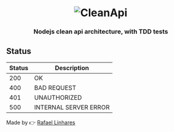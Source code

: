 <h1 align="center">
    <img alt="CleanApi" src="https://nextsoftware.io/files/images/logos/main/nodejs-logo.png" />
</h1>

<h3 align="center">
Nodejs clean api architecture, with TDD tests
</h3>

## Status

| Status | Description |
| --- | --- |
| 200 | OK |
| 400 | BAD REQUEST |
| 401 | UNAUTHORIZED |
| 500 | INTERNAL SERVER ERROR |


Made by 👉  [Rafael Linhares](https://www.linkedin.com/in/rafael-linhares-js/)

